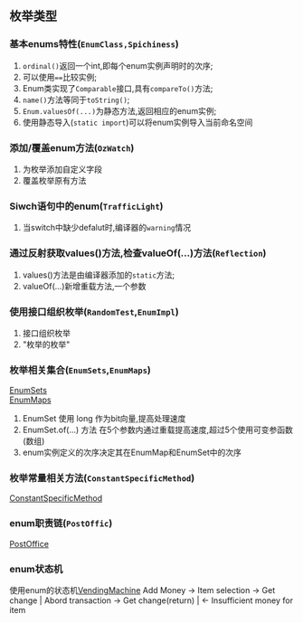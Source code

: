 ## 枚举类型

### 基本enums特性(`EnumClass,Spichiness`)

1. `ordinal()`返回一个int,即每个enum实例声明时的次序;
2. 可以使用`==`比较实例;
3. Enum类实现了`Comparable`接口,具有`compareTo()`方法;
4. `name()`方法等同于`toString()`;
5. `Enum.valuesOf(...)`为静态方法,返回相应的enum实例;
6. 使用静态导入(`static import`)可以将enum实例导入当前命名空间

### 添加/覆盖enum方法(`OzWatch`)

1. 为枚举添加自定义字段
2. 覆盖枚举原有方法

### Siwch语句中的enum(`TrafficLight`)

1. 当switch中缺少defalut时,编译器的`warning`情况

### 通过反射获取values()方法,检查valueOf(...)方法(`Reflection`)

1. values()方法是由编译器添加的`static`方法;
2. valueOf(...)新增重载方法,一个参数

### 使用接口组织枚举(`RandomTest`,`EnumImpl`)

1. 接口组织枚举
2. "枚举的枚举"

### 枚举相关集合(`EnumSets`,`EnumMaps`)

[EnumSets](./EnumSets.java)  
[EnumMaps](./EnumMaps.java)  

1. EnumSet 使用 long 作为bit向量,提高处理速度
2. EnumSet.of(...) 方法 在5个参数内通过重载提高速度,超过5个使用可变参函数(数组)
3. enum实例定义的次序决定其在EnumMap和EnumSet中的次序

### 枚举常量相关方法(`ConstantSpecificMethod`)

[ConstantSpecificMethod](./ConstantSpecificMethod.java)

### enum职责链(`PostOffic`)

[PostOffice](./PostOffice.java)

### enum状态机

使用enum的状态机[VendingMachine](./VendingMachine.java)
Add Money -> Item selection -> Get change
                |
             Abord transaction -> Get change(return)
                |
          <- Insufficient money for item





